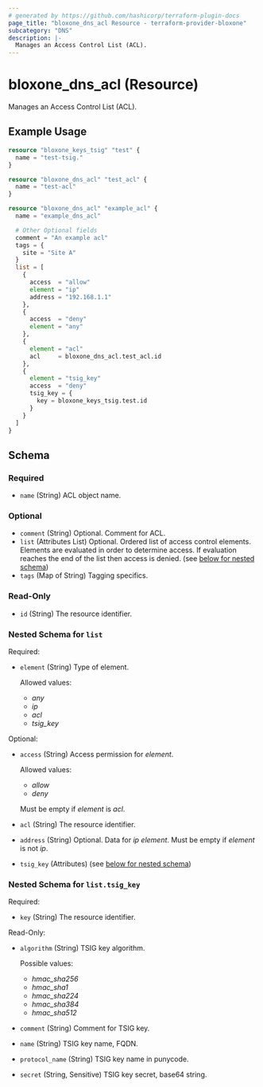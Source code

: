 ```yaml
---
# generated by https://github.com/hashicorp/terraform-plugin-docs
page_title: "bloxone_dns_acl Resource - terraform-provider-bloxone"
subcategory: "DNS"
description: |-
  Manages an Access Control List (ACL).
---
```


# bloxone_dns_acl (Resource)

Manages an Access Control List (ACL).

## Example Usage

```terraform
resource "bloxone_keys_tsig" "test" {
  name = "test-tsig."
}

resource "bloxone_dns_acl" "test_acl" {
  name = "test-acl"
}

resource "bloxone_dns_acl" "example_acl" {
  name = "example_dns_acl"

  # Other Optional fields
  comment = "An example acl"
  tags = {
    site = "Site A"
  }
  list = [
    {
      access  = "allow"
      element = "ip"
      address = "192.168.1.1"
    },
    {
      access  = "deny"
      element = "any"
    },
    {
      element = "acl"
      acl     = bloxone_dns_acl.test_acl.id
    },
    {
      element = "tsig_key"
      access  = "deny"
      tsig_key = {
        key = bloxone_keys_tsig.test.id
      }
    }
  ]
}
```

<!-- schema generated by tfplugindocs -->
## Schema

### Required

- `name` (String) ACL object name.

### Optional

- `comment` (String) Optional. Comment for ACL.
- `list` (Attributes List) Optional. Ordered list of access control elements.  Elements are evaluated in order to determine access. If evaluation reaches the end of the list then access is denied. (see [below for nested schema](#nestedatt--list))
- `tags` (Map of String) Tagging specifics.

### Read-Only

- `id` (String) The resource identifier.

<a id="nestedatt--list"></a>
### Nested Schema for `list`

Required:

- `element` (String) Type of element.

  Allowed values:
  * _any_
  * _ip_
  * _acl_
  * _tsig_key_

Optional:

- `access` (String) Access permission for _element_.

  Allowed values:
  * _allow_
  * _deny_

  Must be empty if _element_ is _acl_.
- `acl` (String) The resource identifier.
- `address` (String) Optional. Data for _ip_ _element_.  Must be empty if _element_ is not _ip_.
- `tsig_key` (Attributes) (see [below for nested schema](#nestedatt--list--tsig_key))

<a id="nestedatt--list--tsig_key"></a>
### Nested Schema for `list.tsig_key`

Required:

- `key` (String) The resource identifier.

Read-Only:

- `algorithm` (String) TSIG key algorithm.

  Possible values:
  * _hmac_sha256_
  * _hmac_sha1_
  * _hmac_sha224_
  * _hmac_sha384_
  * _hmac_sha512_
- `comment` (String) Comment for TSIG key.
- `name` (String) TSIG key name, FQDN.
- `protocol_name` (String) TSIG key name in punycode.
- `secret` (String, Sensitive) TSIG key secret, base64 string.
